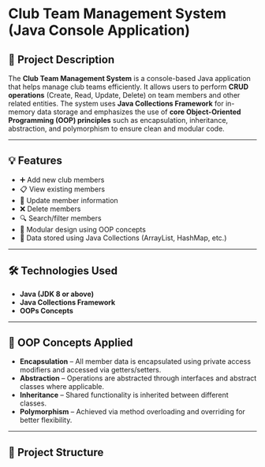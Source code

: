 # Club Team Management System (Java Console Application)

## 📌 Project Description

The **Club Team Management System** is a console-based Java application that helps manage club teams efficiently. It allows users to perform **CRUD operations** (Create, Read, Update, Delete) on team members and other related entities. The system uses **Java Collections Framework** for in-memory data storage and emphasizes the use of **core Object-Oriented Programming (OOP) principles** such as encapsulation, inheritance, abstraction, and polymorphism to ensure clean and modular code.

---

## 💡 Features

- ➕ Add new club members
- 📋 View existing members
- 📝 Update member information
- ❌ Delete members
- 🔍 Search/filter members
- 🧩 Modular design using OOP concepts
- 💾 Data stored using Java Collections (ArrayList, HashMap, etc.)

---

## 🛠️ Technologies Used

- **Java (JDK 8 or above)**
- **Java Collections Framework**
- **OOPs Concepts**

---

## 🧱 OOP Concepts Applied

- **Encapsulation** – All member data is encapsulated using private access modifiers and accessed via getters/setters.
- **Abstraction** – Operations are abstracted through interfaces and abstract classes where applicable.
- **Inheritance** – Shared functionality is inherited between different classes.
- **Polymorphism** – Achieved via method overloading and overriding for better flexibility.

---

## 📂 Project Structure

